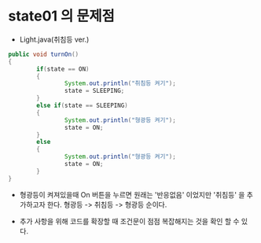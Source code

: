 # state01 의 문제점

* Light.java(취침등 ver.)

```java
public void turnOn()
{
		if(state == ON)
		{
				System.out.println("취침등 켜기");
				state = SLEEPING;
		}
		else if(state == SLEEPING)
		{
				System.out.println("형광등 켜기");
				state = ON;
		}
		else
		{
				System.out.println("형광등 켜기");
				state = ON;
		}
}
```

* 형광등이 켜져있을때 On 버튼을 누르면 원래는 '반응없음' 이었지만 '취침등' 을 추가하고자 한다. 형광등 -> 취침등 -> 형광등 순이다.

* 추가 사항을 위해 코드를 확장할 때 조건문이 점점 복잡해지는 것을 확인 할 수 있다.
